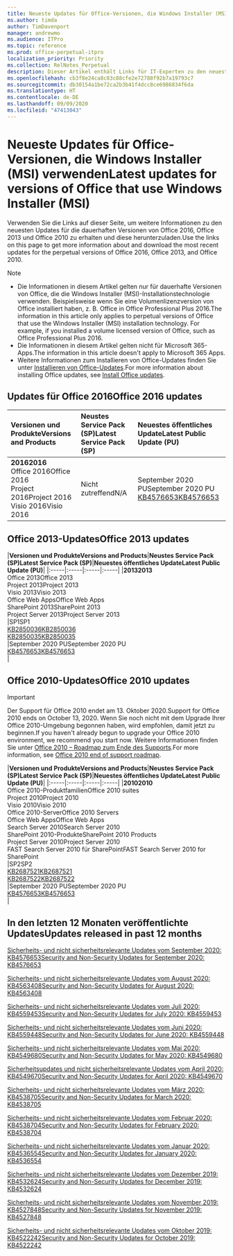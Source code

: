 ```yaml
---
title: Neueste Updates für Office-Versionen, die Windows Installer (MSI) verwenden
ms.author: timda
author: TimDavenport
manager: andrewmo
ms.audience: ITPro
ms.topic: reference
ms.prod: office-perpetual-itpro
localization_priority: Priority
ms.collection: RelNotes_Perpetual
description: Dieser Artikel enthält Links für IT-Experten zu den neuesten Updateinformationen für dauerhafte Versionen von Office 2016, Office 2013 und Office 2010
ms.openlocfilehash: cb3f8e24ca8c83c88cfe2e72788f92b7a19793c7
ms.sourcegitcommit: db30154a1be72ca2b3b41f4dcc8ce6986834f6da
ms.translationtype: HT
ms.contentlocale: de-DE
ms.lasthandoff: 09/09/2020
ms.locfileid: "47413043"
---
```

# <a name="latest-updates-for-versions-of-office-that-use-windows-installer-msi"></a><span data-ttu-id="9f86c-103">Neueste Updates für Office-Versionen, die Windows Installer (MSI) verwenden</span><span class="sxs-lookup"><span data-stu-id="9f86c-103">Latest updates for versions of Office that use Windows Installer (MSI)</span></span>

<span data-ttu-id="9f86c-104">Verwenden Sie die Links auf dieser Seite, um weitere Informationen zu den neuesten Updates für die dauerhaften Versionen von Office 2016, Office 2013 und Office 2010 zu erhalten und diese herunterzuladen.</span><span class="sxs-lookup"><span data-stu-id="9f86c-104">Use the links on this page to get more information about and download the most recent updates for the perpetual versions of Office 2016, Office 2013, and Office 2010.</span></span>
  
 
> [!NOTE]
> - <span data-ttu-id="9f86c-p101">Die Informationen in diesem Artikel gelten nur für dauerhafte Versionen von Office, die die Windows Installer (MSI)-Installationstechnologie verwenden. Beispielsweise wenn Sie eine Volumenlizenzversion von Office installiert haben, z. B. Office in Office Professional Plus 2016.</span><span class="sxs-lookup"><span data-stu-id="9f86c-p101">The information in this article only applies to perpetual versions of Office that use the Windows Installer (MSI) installation technology. For example, if you installed a volume licensed version of Office, such as Office Professional Plus 2016.</span></span>
> - <span data-ttu-id="9f86c-107">Die Informationen in diesem Artikel gelten nicht für Microsoft 365-Apps.</span><span class="sxs-lookup"><span data-stu-id="9f86c-107">The information in this article doesn't apply to Microsoft 365 Apps.</span></span>
> - <span data-ttu-id="9f86c-108">Weitere Informationen zum Installieren von Office-Updates finden Sie unter [Installieren von Office-Updates](https://support.office.com/article/2ab296f3-7f03-43a2-8e50-46de917611c5).</span><span class="sxs-lookup"><span data-stu-id="9f86c-108">For more information about installing Office updates, see [Install Office updates](https://support.office.com/article/2ab296f3-7f03-43a2-8e50-46de917611c5).</span></span> 


## <a name="office-2016-updates"></a><span data-ttu-id="9f86c-109">Updates für Office 2016</span><span class="sxs-lookup"><span data-stu-id="9f86c-109">Office 2016 updates</span></span>

|<span data-ttu-id="9f86c-110">**Versionen und Produkte**</span><span class="sxs-lookup"><span data-stu-id="9f86c-110">**Versions and Products**</span></span>|<span data-ttu-id="9f86c-111">**Neustes Service Pack (SP)**</span><span class="sxs-lookup"><span data-stu-id="9f86c-111">**Latest Service Pack (SP)**</span></span>|<span data-ttu-id="9f86c-112">**Neuestes öffentliches Update**</span><span class="sxs-lookup"><span data-stu-id="9f86c-112">**Latest Public Update (PU)**</span></span>|
|:-----|:-----|:-----|
|<span data-ttu-id="9f86c-113">**2016**</span><span class="sxs-lookup"><span data-stu-id="9f86c-113">**2016**</span></span> <br/> <span data-ttu-id="9f86c-114">Office 2016</span><span class="sxs-lookup"><span data-stu-id="9f86c-114">Office 2016</span></span>  <br/> <span data-ttu-id="9f86c-115">Project 2016</span><span class="sxs-lookup"><span data-stu-id="9f86c-115">Project 2016</span></span>  <br/> <span data-ttu-id="9f86c-116">Visio 2016</span><span class="sxs-lookup"><span data-stu-id="9f86c-116">Visio 2016</span></span>  <br/> |<span data-ttu-id="9f86c-117">Nicht zutreffend</span><span class="sxs-lookup"><span data-stu-id="9f86c-117">N/A</span></span>  <br/> |<span data-ttu-id="9f86c-118">September 2020 PU</span><span class="sxs-lookup"><span data-stu-id="9f86c-118">September 2020 PU</span></span>  <br/> [<span data-ttu-id="9f86c-119">KB4576653</span><span class="sxs-lookup"><span data-stu-id="9f86c-119">KB4576653</span></span>](https://support.microsoft.com/help/4576653) <br/> |
   
## <a name="office-2013-updates"></a><span data-ttu-id="9f86c-120">Office 2013-Updates</span><span class="sxs-lookup"><span data-stu-id="9f86c-120">Office 2013 updates</span></span>

|<span data-ttu-id="9f86c-121">**Versionen und Produkte**</span><span class="sxs-lookup"><span data-stu-id="9f86c-121">**Versions and Products**</span></span>|<span data-ttu-id="9f86c-122">**Neustes Service Pack (SP)**</span><span class="sxs-lookup"><span data-stu-id="9f86c-122">**Latest Service Pack (SP)**</span></span>|<span data-ttu-id="9f86c-123">**Neuestes öffentliches Update**</span><span class="sxs-lookup"><span data-stu-id="9f86c-123">**Latest Public Update (PU)**</span></span>|
|:-----|:-----|:-----|:-----|
|<span data-ttu-id="9f86c-124">**2013**</span><span class="sxs-lookup"><span data-stu-id="9f86c-124">**2013**</span></span> <br/> <span data-ttu-id="9f86c-125">Office 2013</span><span class="sxs-lookup"><span data-stu-id="9f86c-125">Office 2013</span></span>  <br/> <span data-ttu-id="9f86c-126">Project 2013</span><span class="sxs-lookup"><span data-stu-id="9f86c-126">Project 2013</span></span>  <br/> <span data-ttu-id="9f86c-127">Visio 2013</span><span class="sxs-lookup"><span data-stu-id="9f86c-127">Visio 2013</span></span>  <br/> <span data-ttu-id="9f86c-128">Office Web Apps</span><span class="sxs-lookup"><span data-stu-id="9f86c-128">Office Web Apps</span></span>  <br/> <span data-ttu-id="9f86c-129">SharePoint 2013</span><span class="sxs-lookup"><span data-stu-id="9f86c-129">SharePoint 2013</span></span>  <br/> <span data-ttu-id="9f86c-130">Project Server 2013</span><span class="sxs-lookup"><span data-stu-id="9f86c-130">Project Server 2013</span></span>  <br/> |<span data-ttu-id="9f86c-131">SP1</span><span class="sxs-lookup"><span data-stu-id="9f86c-131">SP1</span></span> <br/> [<span data-ttu-id="9f86c-132">KB2850036</span><span class="sxs-lookup"><span data-stu-id="9f86c-132">KB2850036</span></span>](https://support.microsoft.com/kb/2850036) <br/>[<span data-ttu-id="9f86c-133">KB2850035</span><span class="sxs-lookup"><span data-stu-id="9f86c-133">KB2850035</span></span>](https://support.microsoft.com/kb/2850035) <br/> |<span data-ttu-id="9f86c-134">September 2020 PU</span><span class="sxs-lookup"><span data-stu-id="9f86c-134">September 2020 PU</span></span>  <br/> [<span data-ttu-id="9f86c-135">KB4576653</span><span class="sxs-lookup"><span data-stu-id="9f86c-135">KB4576653</span></span>](https://support.microsoft.com/help/4576653) <br/> |
   
## <a name="office-2010-updates"></a><span data-ttu-id="9f86c-136">Office 2010-Updates</span><span class="sxs-lookup"><span data-stu-id="9f86c-136">Office 2010 updates</span></span>
> [!IMPORTANT]
> <span data-ttu-id="9f86c-137">Der Support für Office 2010 endet am 13. Oktober 2020.</span><span class="sxs-lookup"><span data-stu-id="9f86c-137">Support for Office 2010 ends on October 13, 2020.</span></span> <span data-ttu-id="9f86c-138">Wenn Sie noch nicht mit dem Upgrade Ihrer Office 2010-Umgebung begonnen haben, wird empfohlen, damit jetzt zu beginnen.</span><span class="sxs-lookup"><span data-stu-id="9f86c-138">If you haven't already begun to upgrade your Office 2010 environment, we recommend you start now.</span></span> <span data-ttu-id="9f86c-139">Weitere Informationen finden Sie unter [Office 2010 – Roadmap zum Ende des Supports](https://docs.microsoft.com/DeployOffice/office-2010-end-support-roadmap).</span><span class="sxs-lookup"><span data-stu-id="9f86c-139">For more information, see [Office 2010 end of support roadmap](https://docs.microsoft.com/DeployOffice/office-2010-end-support-roadmap).</span></span> 

|<span data-ttu-id="9f86c-140">**Versionen und Produkte**</span><span class="sxs-lookup"><span data-stu-id="9f86c-140">**Versions and Products**</span></span>|<span data-ttu-id="9f86c-141">**Neustes Service Pack (SP)**</span><span class="sxs-lookup"><span data-stu-id="9f86c-141">**Latest Service Pack (SP)**</span></span>|<span data-ttu-id="9f86c-142">**Neuestes öffentliches Update**</span><span class="sxs-lookup"><span data-stu-id="9f86c-142">**Latest Public Update (PU)**</span></span>|
|:-----|:-----|:-----|:-----|
|<span data-ttu-id="9f86c-143">**2010**</span><span class="sxs-lookup"><span data-stu-id="9f86c-143">**2010**</span></span> <br/> <span data-ttu-id="9f86c-144">Office 2010-Produktfamilien</span><span class="sxs-lookup"><span data-stu-id="9f86c-144">Office 2010 suites</span></span>  <br/> <span data-ttu-id="9f86c-145">Project 2010</span><span class="sxs-lookup"><span data-stu-id="9f86c-145">Project 2010</span></span>  <br/> <span data-ttu-id="9f86c-146">Visio 2010</span><span class="sxs-lookup"><span data-stu-id="9f86c-146">Visio 2010</span></span>  <br/> <span data-ttu-id="9f86c-147">Office 2010-Server</span><span class="sxs-lookup"><span data-stu-id="9f86c-147">Office 2010 Servers</span></span>  <br/> <span data-ttu-id="9f86c-148">Office Web Apps</span><span class="sxs-lookup"><span data-stu-id="9f86c-148">Office Web Apps</span></span>  <br/> <span data-ttu-id="9f86c-149">Search Server 2010</span><span class="sxs-lookup"><span data-stu-id="9f86c-149">Search Server 2010</span></span>  <br/> <span data-ttu-id="9f86c-150">SharePoint 2010-Produkte</span><span class="sxs-lookup"><span data-stu-id="9f86c-150">SharePoint 2010 Products</span></span>  <br/> <span data-ttu-id="9f86c-151">Project Server 2010</span><span class="sxs-lookup"><span data-stu-id="9f86c-151">Project Server 2010</span></span>  <br/> <span data-ttu-id="9f86c-152">FAST Search Server 2010 für SharePoint</span><span class="sxs-lookup"><span data-stu-id="9f86c-152">FAST Search Server 2010 for SharePoint</span></span>  <br/> |<span data-ttu-id="9f86c-153">SP2</span><span class="sxs-lookup"><span data-stu-id="9f86c-153">SP2</span></span> <br/>[<span data-ttu-id="9f86c-154">KB2687521</span><span class="sxs-lookup"><span data-stu-id="9f86c-154">KB2687521</span></span>](https://support.microsoft.com/kb/2687521) <br/> [<span data-ttu-id="9f86c-155">KB2687522</span><span class="sxs-lookup"><span data-stu-id="9f86c-155">KB2687522</span></span>](https://support.microsoft.com/kb/2687522) <br/> |<span data-ttu-id="9f86c-156">September 2020 PU</span><span class="sxs-lookup"><span data-stu-id="9f86c-156">September 2020 PU</span></span>  <br/> [<span data-ttu-id="9f86c-157">KB4576653</span><span class="sxs-lookup"><span data-stu-id="9f86c-157">KB4576653</span></span>](https://support.microsoft.com/help/4576653) <br/>|
   

   
## <a name="updates-released-in-past-12-months"></a><span data-ttu-id="9f86c-158">In den letzten 12 Monaten veröffentlichte Updates</span><span class="sxs-lookup"><span data-stu-id="9f86c-158">Updates released in past 12 months</span></span>
[<span data-ttu-id="9f86c-159">Sicherheits- und nicht sicherheitsrelevante Updates vom September 2020: KB4576653</span><span class="sxs-lookup"><span data-stu-id="9f86c-159">Security and Non-Security Updates for September 2020: KB4576653</span></span>](https://support.microsoft.com/help/4576653)

[<span data-ttu-id="9f86c-160">Sicherheits- und nicht sicherheitsrelevante Updates vom August 2020: KB4563408</span><span class="sxs-lookup"><span data-stu-id="9f86c-160">Security and Non-Security Updates for August 2020: KB4563408</span></span>](https://support.microsoft.com/help/4563408)

[<span data-ttu-id="9f86c-161">Sicherheits- und nicht sicherheitsrelevante Updates vom Juli 2020: KB4559453</span><span class="sxs-lookup"><span data-stu-id="9f86c-161">Security and Non-Security Updates for July 2020: KB4559453</span></span>](https://support.microsoft.com/help/4559453)

[<span data-ttu-id="9f86c-162">Sicherheits- und nicht sicherheitsrelevante Updates vom Juni 2020: KB4559448</span><span class="sxs-lookup"><span data-stu-id="9f86c-162">Security and Non-Security Updates for June 2020: KB4559448</span></span>](https://support.microsoft.com/help/4559448)

[<span data-ttu-id="9f86c-163">Sicherheits- und nicht sicherheitsrelevante Updates vom Mai 2020: KB4549680</span><span class="sxs-lookup"><span data-stu-id="9f86c-163">Security and Non-Security Updates for May 2020: KB4549680</span></span>](https://support.microsoft.com/help/4549680)

[<span data-ttu-id="9f86c-164">Sicherheitsupdates und nicht sicherheitsrelevante Updates vom April 2020: KB4549670</span><span class="sxs-lookup"><span data-stu-id="9f86c-164">Security and Non-Security Updates for April 2020: KB4549670</span></span>](https://support.microsoft.com/help/4549670)

[<span data-ttu-id="9f86c-165">Sicherheits- und nicht sicherheitsrelevante Updates vom März 2020: KB4538705</span><span class="sxs-lookup"><span data-stu-id="9f86c-165">Security and Non-Security Updates for March 2020: KB4538705</span></span>](https://support.microsoft.com/help/4538705)

[<span data-ttu-id="9f86c-166">Sicherheits- und nicht sicherheitsrelevante Updates vom Februar 2020: KB4538704</span><span class="sxs-lookup"><span data-stu-id="9f86c-166">Security and Non-Security Updates for February 2020: KB4538704</span></span>](https://support.microsoft.com/help/4538704)

[<span data-ttu-id="9f86c-167">Sicherheits- und nicht sicherheitsrelevante Updates vom Januar 2020: KB4536554</span><span class="sxs-lookup"><span data-stu-id="9f86c-167">Security and Non-Security Updates for January 2020: KB4536554</span></span>](https://support.microsoft.com/help/4536554)

[<span data-ttu-id="9f86c-168">Sicherheits- und nicht sicherheitsrelevante Updates vom Dezember 2019: KB4532624</span><span class="sxs-lookup"><span data-stu-id="9f86c-168">Security and Non-Security Updates for December 2019: KB4532624</span></span>](https://support.microsoft.com/help/4532624)

[<span data-ttu-id="9f86c-169">Sicherheits- und nicht sicherheitsrelevante Updates vom November 2019: KB4527848</span><span class="sxs-lookup"><span data-stu-id="9f86c-169">Security and Non-Security Updates for November 2019: KB4527848</span></span>](https://support.microsoft.com/help/4527848)

[<span data-ttu-id="9f86c-170">Sicherheits- und nicht sicherheitsrelevante Updates vom Oktober 2019: KB4522242</span><span class="sxs-lookup"><span data-stu-id="9f86c-170">Security and Non-Security Updates for October 2019: KB4522242</span></span>](https://support.microsoft.com/help/4522242)





</br>